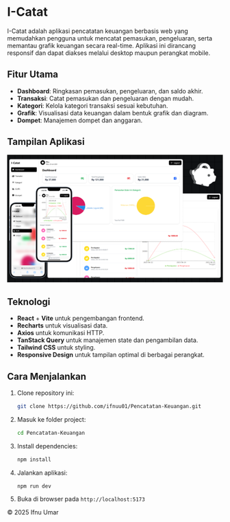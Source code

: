 # I-Catat

I-Catat adalah aplikasi pencatatan keuangan berbasis web yang memudahkan pengguna untuk mencatat pemasukan, pengeluaran, serta memantau grafik keuangan secara real-time. Aplikasi ini dirancang responsif dan dapat diakses melalui desktop maupun perangkat mobile.

## Fitur Utama

- **Dashboard**: Ringkasan pemasukan, pengeluaran, dan saldo akhir.
- **Transaksi**: Catat pemasukan dan pengeluaran dengan mudah.
- **Kategori**: Kelola kategori transaksi sesuai kebutuhan.
- **Grafik**: Visualisasi data keuangan dalam bentuk grafik dan diagram.
- **Dompet**: Manajemen dompet dan anggaran.

## Tampilan Aplikasi

<img src="./Web.png" alt="Gambar Web">

## Teknologi

- **React** + **Vite** untuk pengembangan frontend.
- **Recharts** untuk visualisasi data.
- **Axios** untuk komunikasi HTTP.
- **TanStack Query** untuk manajemen state dan pengambilan data.
- **Tailwind CSS** untuk styling.
- **Responsive Design** untuk tampilan optimal di berbagai perangkat.

## Cara Menjalankan

1. Clone repository ini:
   ```bash
   git clone https://github.com/ifnuu01/Pencatatan-Keuangan.git
   ```
2. Masuk ke folder project:
   ```bash
   cd Pencatatan-Keuangan
   ```
3. Install dependencies:
   ```bash
   npm install
   ```
4. Jalankan aplikasi:
   ```bash
   npm run dev
   ```
5. Buka di browser pada `http://localhost:5173`

&copy; 2025 Ifnu Umar

